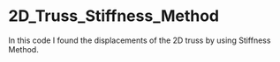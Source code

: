 # 2D_Truss_Stiffness_Method

In this code I found the displacements of the 2D truss by using Stiffness Method.
